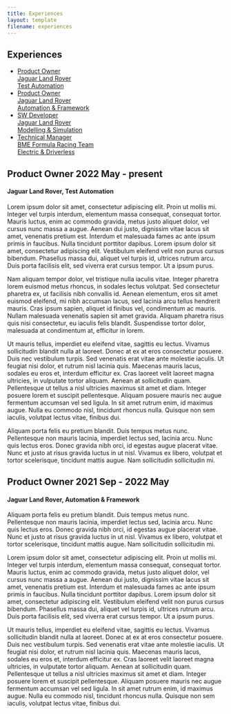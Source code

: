 ```yaml
---
title: Experiences
layout: template
filename: experiences
--- 
```


<h2 class="main-title">Experiences</h2>

<div class="one">
    <div class="rb-container">
        <ul class="rb">
            <li class="rb-item selected" ng-repeat="itembx">
                <a id="product-owner-2" href="#" onclick="selectPosition(this.id)">
                    <div class="item-title">Product Owner</div>
                    <div class="timestamp">
                        Jaguar Land Rover<br> Test Automation
                    </div>
                </a>
            </li>
            <li class="rb-item" ng-repeat="itembx">
                <a id="product-owner-1" href="#" onclick="selectPosition(this.id)">
                    <div class="item-title">Product Owner</div>
                    <div class="timestamp">
                        Jaguar Land Rover<br> Automation & Framework
                    </div>
                </a>
            </li>
            <li class="rb-item" ng-repeat="itembx">
                <a id="sw-developer" href="#" onclick="selectPosition(this.id)">
                    <div class="item-title">SW Developer</div>
                    <div class="timestamp">
                        Jaguar Land Rover<br> Modelling & Simulation
                    </div>
                </a>
            </li>
            <li class="rb-item" ng-repeat="itembx">
                <a id="technical-manager" href="#" onclick="selectPosition(this.id)">
                    <div class="item-title">Technical Manager</div>
                    <div class="timestamp">
                        BME Formula Racing Team<br> Electric & Driverless 
                    </div>
                </a>
            </li>
      </ul>
    </div>
</div>

<div class="two">
    <div title="product-owner-2" class="role-description displayed">
        <div class="title-section">
            <h2 class="role-title">Product Owner
                <span class="date">2022 May - present</span>
            </h2>
            <h4 class="company-title">Jaguar Land Rover, Test Automation</h4>
        </div>
        <div class="content-section">
            <p>Lorem ipsum dolor sit amet, consectetur adipiscing elit. Proin ut mollis mi. Integer vel turpis interdum, elementum massa consequat, consequat tortor. Mauris luctus, enim ac commodo gravida, metus justo aliquet dolor, vel cursus nunc massa a augue. Aenean dui justo, dignissim vitae lacus sit amet, venenatis pretium est. Interdum et malesuada fames ac ante ipsum primis in faucibus. Nulla tincidunt porttitor dapibus. Lorem ipsum dolor sit amet, consectetur adipiscing elit. Vestibulum eleifend velit non purus cursus bibendum. Phasellus massa dui, aliquet vel turpis id, ultrices rutrum arcu. Duis porta facilisis elit, sed viverra erat cursus tempor. Ut a ipsum purus.</p>
            <p>Nam aliquam tempor dolor, vel tristique nulla iaculis vitae. Integer pharetra lorem euismod metus rhoncus, in sodales lectus volutpat. Sed consectetur pharetra ex, ut facilisis nibh convallis id. Aenean elementum, eros sit amet euismod eleifend, mi nibh accumsan lacus, sed lacinia arcu tellus hendrerit mauris. Cras ipsum sapien, aliquet id finibus vel, condimentum ac mauris. Nullam malesuada venenatis sapien sit amet gravida. Aliquam pharetra risus quis nisi consectetur, eu iaculis felis blandit. Suspendisse tortor dolor, malesuada at condimentum at, efficitur in lorem.</p>
            <p>Ut mauris tellus, imperdiet eu eleifend vitae, sagittis eu lectus. Vivamus sollicitudin blandit nulla at laoreet. Donec at ex at eros consectetur posuere. Duis nec vestibulum turpis. Sed venenatis erat vitae ante molestie iaculis. Ut feugiat nisi dolor, et rutrum nisl lacinia quis. Maecenas mauris lacus, sodales eu eros et, interdum efficitur ex. Cras laoreet velit laoreet magna ultricies, in vulputate tortor aliquam. Aenean at sollicitudin quam. Pellentesque ut tellus a nisl ultricies maximus sit amet et diam. Integer posuere lorem et suscipit pellentesque. Aliquam posuere mauris nec augue fermentum accumsan vel sed ligula. In sit amet rutrum enim, id maximus augue. Nulla eu commodo nisl, tincidunt rhoncus nulla. Quisque non sem iaculis, volutpat lectus vitae, finibus dui.</p>
            <p>Aliquam porta felis eu pretium blandit. Duis tempus metus nunc. Pellentesque non mauris lacinia, imperdiet lectus sed, lacinia arcu. Nunc quis lectus eros. Donec gravida nibh orci, id egestas augue placerat vitae. Nunc et justo at risus gravida luctus in ut nisl. Vivamus ex libero, volutpat et tortor scelerisque, tincidunt mattis augue. Nam sollicitudin sollicitudin mi.</p>
        </div> <!-- End of product-owner-2 content section -->
    </div> <!-- End of product-owner-2 role-description -->
    <div title="product-owner-1" class="role-description">
        <div class="title-section">
            <h2 class="role-title">Product Owner
                <span class="date">2021 Sep - 2022 May</span>
            </h2>
            <h4 class="company-title">Jaguar Land Rover, Automation & Framework</h4>
        </div>
        <div class="content-section">
            <p>Aliquam porta felis eu pretium blandit. Duis tempus metus nunc. Pellentesque non mauris lacinia, imperdiet lectus sed, lacinia arcu. Nunc quis lectus eros. Donec gravida nibh orci, id egestas augue placerat vitae. Nunc et justo at risus gravida luctus in ut nisl. Vivamus ex libero, volutpat et tortor scelerisque, tincidunt mattis augue. Nam sollicitudin sollicitudin mi.</p>
            <p>Lorem ipsum dolor sit amet, consectetur adipiscing elit. Proin ut mollis mi. Integer vel turpis interdum, elementum massa consequat, consequat tortor. Mauris luctus, enim ac commodo gravida, metus justo aliquet dolor, vel cursus nunc massa a augue. Aenean dui justo, dignissim vitae lacus sit amet, venenatis pretium est. Interdum et malesuada fames ac ante ipsum primis in faucibus. Nulla tincidunt porttitor dapibus. Lorem ipsum dolor sit amet, consectetur adipiscing elit. Vestibulum eleifend velit non purus cursus bibendum. Phasellus massa dui, aliquet vel turpis id, ultrices rutrum arcu. Duis porta facilisis elit, sed viverra erat cursus tempor. Ut a ipsum purus.</p>
            <p>Ut mauris tellus, imperdiet eu eleifend vitae, sagittis eu lectus. Vivamus sollicitudin blandit nulla at laoreet. Donec at ex at eros consectetur posuere. Duis nec vestibulum turpis. Sed venenatis erat vitae ante molestie iaculis. Ut feugiat nisi dolor, et rutrum nisl lacinia quis. Maecenas mauris lacus, sodales eu eros et, interdum efficitur ex. Cras laoreet velit laoreet magna ultricies, in vulputate tortor aliquam. Aenean at sollicitudin quam. Pellentesque ut tellus a nisl ultricies maximus sit amet et diam. Integer posuere lorem et suscipit pellentesque. Aliquam posuere mauris nec augue fermentum accumsan vel sed ligula. In sit amet rutrum enim, id maximus augue. Nulla eu commodo nisl, tincidunt rhoncus nulla. Quisque non sem iaculis, volutpat lectus vitae, finibus dui.</p>
        </div> <!-- End of product-owner-1 content section -->
    </div> <!-- End of product-owner-1 role-description -->
</div> <!-- End of div two -->
